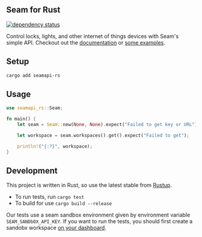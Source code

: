 ## Seam for Rust
[![dependency status](https://deps.rs/crate/seamapi-rs/0.1.1/status.svg)](https://deps.rs/crate/seamapi-rs/0.6.2)

Control locks, lights, and other internet of things devices with Seam's simple API. Checkout out the [documentation](https://docs.getseam.com) or [some examples](examples).

## Setup

```bash
cargo add seamapi-rs
```

## Usage

```rust
use seamapi_rs::Seam;

fn main() {
	let seam = Seam::new(None, None).expect("Failed to get key or URL");

	let workspace = seam.workspaces().get().expect("Failed to get");

	println!("{:?}", workspace);
}
```

## Development

This project is written in Rust, so use the latest stable from [Rustup](https://rustup.rs/).

- To run tests, run `cargo test`
- To build for use `cargo build --release`

Our tests use a seam sandbox environment given by environment variable `SEAM_SANDbOX_API_KEY`. If you want to run the tests, you should first create a sandobx workspace [on your dashboard](https://dashboard.getseam.com).
